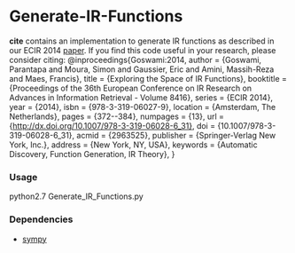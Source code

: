 # Generate-IR-Functions

**cite** contains an implementation to generate IR functions as described in our ECIR 2014 [paper](http://ama.liglab.fr/Khronos/Docs/ECIR2014.pdf). If you find this code useful in your research, please consider citing:
    @inproceedings{Goswami:2014,
    author = {Goswami, Parantapa and Moura, Simon and Gaussier, Eric and Amini, Massih-Reza and Maes, Francis},
    title = {Exploring the Space of IR Functions},
    booktitle = {Proceedings of the 36th European Conference on IR Research on Advances in Information Retrieval - Volume 8416},
    series = {ECIR 2014},
    year = {2014},
    isbn = {978-3-319-06027-9},
    location = {Amsterdam, The Netherlands},
    pages = {372--384},
    numpages = {13},
    url = {http://dx.doi.org/10.1007/978-3-319-06028-6_31},
    doi = {10.1007/978-3-319-06028-6_31},
    acmid = {2963525},
    publisher = {Springer-Verlag New York, Inc.},
    address = {New York, NY, USA},
    keywords = {Automatic Discovery, Function Generation, IR Theory},
    }

### Usage
python2.7 Generate_IR_Functions.py

### Dependencies
* [sympy](http://www.sympy.org/fr/index.html)
